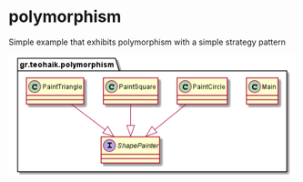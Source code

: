 # polymorphism
Simple example that exhibits polymorphism with a simple strategy pattern 

![class diagram](https://github.com/teohaik/polymorphism/blob/master/class-diagram.png)
